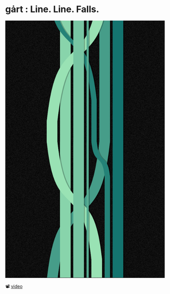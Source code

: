 # gȧrt : Line. Line. Falls.

![](falllines.png)

📽 [video](https://www.dropbox.com/s/7p23494tpfqegl0/falllines.mp4?dl=1)
